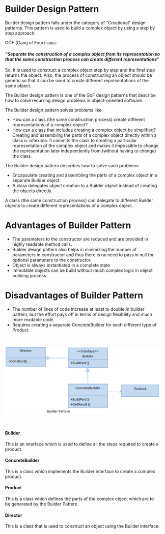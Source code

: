 # Builder Design Pattern

Builder design pattern falls under the category of "Creational" design patterns. This pattern is used to build a complex object by using a step by step approach.

GOF (Gang of Four) says:

#### *"Separate the construction of a complex object from its representation so that the same construction process can create different representations"*

So, it is used to construct a complex object step by step and the final step returns the object. Also, the process of constructing an object should be generic so that it can be used to create different representations of the same object.

The Builder design pattern is one of the GoF design patterns that describe how to solve recurring design problems in object-oriented software.

The Builder design pattern solves problems like:

* How can a class (the same construction process) create different representations of a complex object?
* How can a class that includes creating a complex object be simplified?
Creating and assembling the parts of a complex object directly within a class is inflexible. It commits the class to creating a particular representation of the complex object and makes it impossible to change the representation later independently from (without having to change) the class.

The Builder design pattern describes how to solve such problems:

* Encapsulate creating and assembling the parts of a complex object in a separate Builder object.
* A class delegates object creation to a Builder object instead of creating the objects directly.

A class (the same construction process) can delegate to different Builder objects to create different representations of a complex object.


# Advantages of Builder Pattern

* The parameters to the constructor are reduced and are provided in highly readable method calls.
* Builder design pattern also helps in minimizing the number of parameters in constructor and thus there is no need to pass in null for optional parameters to the constructor.
* Object is always instantiated in a complete state
* Immutable objects can be build without much complex logic in object building process.

# Disadvantages of Builder Pattern

* The number of lines of code increase at least to double in builder pattern, but the effort pays off in terms of design flexibility and much more readable code.
* Requires creating a separate ConcreteBuilder for each different type of Product.

<br/>

<p align="center">
  <img src="https://github.com/adichamoli/DesignPatterns/blob/main/Creational%20Design%20Pattern/Builder%20Pattern/BuilderDesign.png"/>
</p>

<br/>

#### Builder
This is an interface which is used to define all the steps required to create a product.

#### ConcreteBuilder
This is a class which implements the Builder interface to create a complex product.

#### Product
This is a class which defines the parts of the complex object which are to be generated by the Builder Pattern.

#### Director
This is a class that is used to construct an object using the Builder interface.
